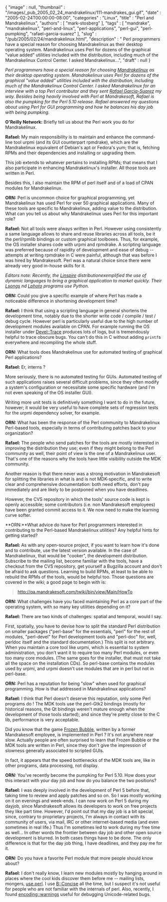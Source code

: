{
   "image" : null,
   "thumbnail" : "/images/_pub_2005_02_24_mandrakelinux/111-mandrakes_gui.gif",
   "date" : "2005-02-24T00:00:00-08:00",
   "categories" : "Linux",
   "title" : "Perl and Mandrakelinux",
   "authors" : [
      "mark-stosberg"
   ],
   "tags" : [
      "mandrake",
      "mandrakelinux",
      "perl-and-linux",
      "perl-applications",
      "perl-gui",
      "perl-pumpking",
      "rafael-garcia-suarez"
   ],
   "slug" : "/pub/2005/02/24/mandrakelinux.html",
   "description" : " Perl programmers have a special reason for choosing Mandrakelinux as their desktop operating system. Mandrakelinux uses Perl for dozens of the graphical \"value added\" utilities included with the distribution, including much of the Mandrakelinux Control Center. I asked Mandrakelinux...",
   "draft" : null
}



*Perl programmers have a special reason for choosing [Mandrakelinux](http://www.mandrakelinux.com/) as their desktop operating system. Mandrakelinux uses Perl for dozens of the graphical "value added" utilities included with the distribution, including much of the Mandrakelinux Control Center. I asked Mandrakelinux for an interview with a top Perl contributor and they sent [Rafael Garcia-Suarez](http://rgarciasuarez.free.fr/) my way. Besides being heavily involved with Perl at Mandrakesoft, Rafael is also the pumpking for the Perl 5.10 release. Rafael answered my questions about using Perl for GUI programming and how he balances his day job with being pumpking.*

**O'Reilly Network:** Briefly tell us about the Perl work you do for Mandrakelinux.

**Rafael:** My main responsibility is to maintain and enhance the command-line tool urpmi (and its GUI counterpart rpmdrake), which are the Mandrakelinux equivalent of Debian's apt or Fedora's yum; that is, fetching RPMs and their dependencies and installing or upgrading them.

This job extends to whatever pertains to installing RPMs; that means that I also participate in enhancing Mandrakelinux's installer. All those tools are written in Perl.

Besides this, I also maintain the RPM of perl itself and of a load of CPAN modules for Mandrakelinux.

**ORN:** Perl is uncommon choice for graphical programming, yet Mandrakelinux has used Perl for over 50 graphical applications. Many of these tools are specific to Mandrakelinux, adding value to the distribution. What can you tell us about why Mandrakelinux uses Perl for this important role?

**Rafael:** Not all tools were always written in Perl. However using consistently a same language allows to share and reuse libraries across all tools, be it the perl/rpmlib bindings or custom graphical toolboxes. Thus, for example, the OS installer shares code with urpmi and rpmdrake. A scripting language was preferred because of rapidity of development and ease of debug -- attempts at writing rpmdrake in C were painful, although that was before I was hired by Mandrakesoft. Perl was a natural choice since there were already very good in-house skills for it.

*Editors note: Recently, the [Linspire](http://www.linspire.com/) distributionexemplified the use of dynamic languages to bring a graphical application to market quickly. Their [Lsongs](http://info.linspire.com/lsongs/) nd [Lphoto](http://info.linspire.com/lphoto/) programs use Python.*

**ORN:** Could you give a specific example of where Perl has made a noticeable difference in shortening development time?

**Rafael:** I think that using a scripting language in general shortens the development time, notably due to the shorter write code / compile / test / debug cycle. However perl is particularly useful due to the high number of development modules available on CPAN. For example running the OS installer under [Devel::Trace](http://search.cpan.org/perldoc?Devel::Trace) produces lots of logs, but is tremendously helpful to trace obscure bugs. You can't do this in C without adding `printf`s everywhere and recompiling the whole stuff.

**ORN:** What tools does Mandrakelinux use for automated testing of graphical Perl applications?

**Rafael:** Er, interns ?

More seriously, there is no automated testing for GUIs. Automated testing of such applications raises several difficult problems, since they often modify a system's configuration or necessitate some specific hardware (and I'm not even speaking of the OS installer GUI).

Writing more unit tests is definitively something I want to do in the future, however; it would be very useful to have complete sets of regression tests for the urpmi dependency solver, for example.

**ORN:** What has been the response of the Perl community to Mandrakelinux Perl-based tools, especially in terms of contributing patches back to your organization?

**Rafael:** The people who send patches for the tools are mostly interested in improving the distribution they use; even if they might belong to the Perl community as well, their point of view is the one of a Mandrakelinux user. That's one of the reasons why the tools have little visibility outside the MDK community.

Another reason is that there never was a strong motivation in Mandrakesoft for splitting the libraries in what is and is not MDK-specific, and to write clear and comprehensive documentation: both need efforts, don't pay immediately and are likely to be postponed when you have deadlines.

However, the CVS repository in which the tools' source code is kept is openly accessible; some contributors (i.e. non Mandrakesoft employees) have been granted commit access to it. We now need to make the learning curve softer.

**ORN:**What advice do have for Perl programmers interested in contributing to the Perl-based Mandrakelinux utilities? Any helpful hints for getting started?

**Rafael:** As with any open-source project, if you want to learn how it's done and to contribute, use the latest version available. In the case of Mandrakelinux, that would be "cooker", the development distribution. Subscribe to the mailing list, become familiar with the tools, have a checkout from the CVS repository, get yourself a Bugzilla account and don't be afraid to ask questions. Learning to build RPMs, at least to be able to rebuild the RPMs of the tools, would be helpful too. Those questions are covered in the wiki; a good page to begin with is:

> <http://qa.mandrakesoft.com/twiki/bin/view/Main/HowTo>

**ORN:** What challenges have you faced maintaining Perl as a core part of the operating system, with so many key utilities depending on it?

**Rafael:** There are two kinds of challenges: spatial and temporal, would I say.

First, spatially, you have to devise how to split the standard Perl distribution on smaller packages ("perl-base" for the essentials, "perl" for the rest of modules, "perl-devel" for Perl development tools and "perl-doc" for, well, perldoc itself and the standard documentation.) This split is not arbitrary. When you maintain a core tool like urpmi, which is essential to system administration, you don't want it to require too many Perl modules, or even too many core modules. (The same goes for the installer, that must not take all the space on the installation CDs). So perl-base contains the modules used by urpmi, and urpmi doesn't use modules that are in perl but not in perl-base.

**ORN:** Perl has a reputation for being "slow" when used for graphical programming. How is that addressed in Mandrakelinux applications?

**Rafael:** I think that Perl doesn't deserve this reputation, only some Perl programs do ! The MDK tools use the perl-Gtk2 bindings (mostly for historical reasons, the Qt bindings weren't mature enough when the development of those tools started); and since they're pretty close to the C lib, performance is very acceptable.

Did you know that the game [Frozen Bubble](http://www.frozen-bubble.org/), written by a former Mandrakesoft employee, is implemented in Perl ? It's not anywhere near slow. Actually people are often surprised to learn that Frozen Bubble or the MDK tools are written in Perl, since they don't give the impression of slowness generally associated to scripted GUIs.

In fact, it appears that the speed bottlenecks of the MDK tools are, like in other programs, data processing, not display.

**ORN:** You've recently become the pumpking for Perl 5.10. How does your this interact with your day job and how do you balance the two positions?

**Rafael:** I was deeply involved in the development of Perl 5 before that, taking time to review and apply patches and so on. So I was mostly working on it on evenings and week-ends. I can now work on Perl 5 during my dayjob, since Mandrakesoft allows its developers to work on free projects they like part time. However, I'd point out that my day job is a bit special, since, contrary to proprietary projects, I'm always in contact with its community of users, via mail, IRC or other internet-based media (and even sometimes in real life.) Thus I'm sometimes led to work during my free time as well... In other words the frontier between day job and other open source development is blurred. In both cases things have to be done. The only difference is that for the day job thing, I have deadlines, and they pay me for it.

**ORN:** Do you have a favorite Perl module that more people should know about?

**Rafael:** I don't really know, I learn new modules mostly by hanging around in places where the cool kids discover them before me -- mailing lists, mongers, [use.perl](http://use.perl.org/). I use [B::Concise](http://search.cpan.org/perldoc?B::Concise) all the time, but I suspect it's not useful for people who are not familiar with the internals of perl. Also, recently, I found [encoding::warnings](http://search.cpan.org/perldoc?encoding::warnings) useful for debugging Unicode-related bugs.
